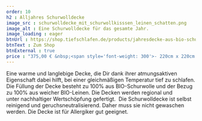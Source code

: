 ```yaml
---
order: 10
h2 : Alljahres Schurwolldecke
image_src : schurwolldecke_mit_schurwollkisssen_leinen_schatten.png
image_alt : Eine Schurwolldecke für das gesamte Jahr.
image_loading : eager
btnUrl : https://shop.tiefschlafen.de/products/jahresdecke-aus-bio-schurwolle
btnText : Zum Shop
btnExternal : true
price : "375,00 € &nbsp;<span style='font-weight: 300'>- 220cm x 220cm </span>"
---
```

Eine warme und langlebige Decke, die Dir dank ihrer atmungsaktiven Eigenschaft dabei hilft, bei einer gleichmäßigen Temperatur tief zu schlafen.
Die Füllung der Decke besteht zu 100% aus BIO-Schurwolle und der Bezug zu 100% aus weicher BIO-Leinen. Die Decken werden regional und unter nachhaltiger Wertschöpfung gefertigt. 
Die Schurwolldecke ist selbst reinigend und geruchsneutralisierend. Daher muss sie nicht gewaschen werden. Die Decke ist für Allergiker gut geeignet. 